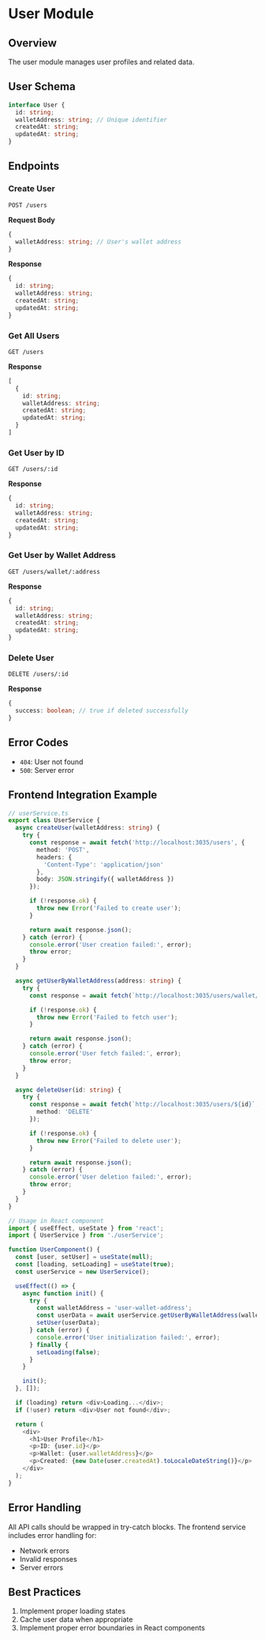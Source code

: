 # User Module

## Overview

The user module manages user profiles and related data.

## User Schema

```typescript
interface User {
  id: string;
  walletAddress: string; // Unique identifier
  createdAt: string;
  updatedAt: string;
}
```

## Endpoints

### Create User

```http
POST /users
```

**Request Body**

```typescript
{
  walletAddress: string; // User's wallet address
}
```

**Response**

```typescript
{
  id: string;
  walletAddress: string;
  createdAt: string;
  updatedAt: string;
}
```

### Get All Users

```http
GET /users
```

**Response**

```typescript
[
  {
    id: string;
    walletAddress: string;
    createdAt: string;
    updatedAt: string;
  }
]
```

### Get User by ID

```http
GET /users/:id
```

**Response**

```typescript
{
  id: string;
  walletAddress: string;
  createdAt: string;
  updatedAt: string;
}
```

### Get User by Wallet Address

```http
GET /users/wallet/:address
```

**Response**

```typescript
{
  id: string;
  walletAddress: string;
  createdAt: string;
  updatedAt: string;
}
```

### Delete User

```http
DELETE /users/:id
```

**Response**

```typescript
{
  success: boolean; // true if deleted successfully
}
```

## Error Codes

- `404`: User not found
- `500`: Server error

## Frontend Integration Example

```typescript
// userService.ts
export class UserService {
  async createUser(walletAddress: string) {
    try {
      const response = await fetch('http://localhost:3035/users', {
        method: 'POST',
        headers: {
          'Content-Type': 'application/json'
        },
        body: JSON.stringify({ walletAddress })
      });

      if (!response.ok) {
        throw new Error('Failed to create user');
      }

      return await response.json();
    } catch (error) {
      console.error('User creation failed:', error);
      throw error;
    }
  }

  async getUserByWalletAddress(address: string) {
    try {
      const response = await fetch(`http://localhost:3035/users/wallet/${address}`);

      if (!response.ok) {
        throw new Error('Failed to fetch user');
      }

      return await response.json();
    } catch (error) {
      console.error('User fetch failed:', error);
      throw error;
    }
  }

  async deleteUser(id: string) {
    try {
      const response = await fetch(`http://localhost:3035/users/${id}`, {
        method: 'DELETE'
      });

      if (!response.ok) {
        throw new Error('Failed to delete user');
      }

      return await response.json();
    } catch (error) {
      console.error('User deletion failed:', error);
      throw error;
    }
  }
}

// Usage in React component
import { useEffect, useState } from 'react';
import { UserService } from './userService';

function UserComponent() {
  const [user, setUser] = useState(null);
  const [loading, setLoading] = useState(true);
  const userService = new UserService();

  useEffect(() => {
    async function init() {
      try {
        const walletAddress = 'user-wallet-address';
        const userData = await userService.getUserByWalletAddress(walletAddress);
        setUser(userData);
      } catch (error) {
        console.error('User initialization failed:', error);
      } finally {
        setLoading(false);
      }
    }

    init();
  }, []);

  if (loading) return <div>Loading...</div>;
  if (!user) return <div>User not found</div>;

  return (
    <div>
      <h1>User Profile</h1>
      <p>ID: {user.id}</p>
      <p>Wallet: {user.walletAddress}</p>
      <p>Created: {new Date(user.createdAt).toLocaleDateString()}</p>
    </div>
  );
}
```

## Error Handling

All API calls should be wrapped in try-catch blocks. The frontend service includes error handling for:

- Network errors
- Invalid responses
- Server errors

## Best Practices

1. Implement proper loading states
2. Cache user data when appropriate
3. Implement proper error boundaries in React components
